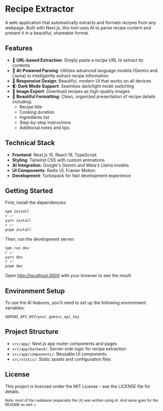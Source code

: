 # Recipe Extractor

A web application that automatically extracts and formats recipes from any webpage. Built with Next.js, this tool uses AI to parse recipe content and present it in a beautiful, shareable format.

## Features

- 🔗 **URL-based Extraction**: Simply paste a recipe URL to extract its contents
- 🤖 **AI-Powered Parsing**: Utilizes advanced language models (Gemini and Llama) to intelligently extract recipe information
- 📱 **Responsive Design**: Beautiful, modern UI that works on all devices
- 🌓 **Dark Mode Support**: Seamless dark/light mode switching
- 📸 **Image Export**: Download recipes as high-quality images
- 🎨 **Beautiful Formatting**: Clean, organized presentation of recipe details including:
  - Recipe title
  - Cooking duration
  - Ingredients list
  - Step-by-step instructions
  - Additional notes and tips

## Technical Stack

- **Frontend**: Next.js 15, React 19, TypeScript
- **Styling**: Tailwind CSS with custom animations
- **AI Integration**: Google's Gemini and Meta's Llama models
- **UI Components**: Radix UI, Framer Motion
- **Development**: Turbopack for fast development experience

## Getting Started

First, install the dependencies:

```bash
npm install
# or
yarn install
# or
pnpm install
```

Then, run the development server:

```bash
npm run dev
# or
yarn dev
# or
pnpm dev
```

Open [http://localhost:3000](http://localhost:3000) with your browser to see the result.

## Environment Setup

To use the AI features, you'll need to set up the following environment variables:

```env
GEMINI_API_KEY=your_gemini_api_key
```

## Project Structure

- `src/app/`: Next.js app router components and pages
- `src/app/backend/`: Server-side logic for recipe extraction
- `src/app/components/`: Reusable UI components
- `src/static/`: Static assets and configuration files

## License

This project is licensed under the MIT License - see the LICENSE file for details.

<sub>Note: most of the codebase (especially the UI) was written using AI. And same goes for the README as well :)</sub>